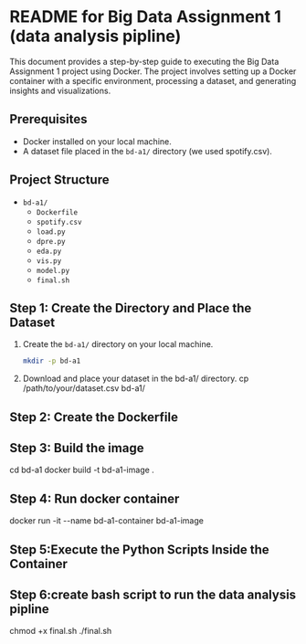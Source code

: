 # README for Big Data Assignment 1 (data analysis pipline)

This document provides a step-by-step guide to executing the Big Data Assignment 1 project using Docker. The project involves setting up a Docker container with a specific environment, processing a dataset, and generating insights and visualizations.

## Prerequisites

- Docker installed on your local machine.
- A dataset file placed in the `bd-a1/` directory (we used spotify.csv).

## Project Structure

- `bd-a1/`
  - `Dockerfile`
  - `spotify.csv`
  - `load.py`
  - `dpre.py`
  - `eda.py`
  - `vis.py`
  - `model.py`
  - `final.sh`

## Step 1: Create the Directory and Place the Dataset

1. Create the `bd-a1/` directory on your local machine.
   ```sh
   mkdir -p bd-a1
2. Download and place your dataset in the bd-a1/ directory.
   cp /path/to/your/dataset.csv bd-a1/
## Step 2: Create the Dockerfile
## Step 3: Build the image
cd bd-a1
docker build -t bd-a1-image .
## Step 4: Run docker container
docker run -it --name bd-a1-container bd-a1-image

## Step 5:Execute the Python Scripts Inside the Container

## Step 6:create bash script to run the data analysis pipline
chmod +x final.sh
./final.sh
